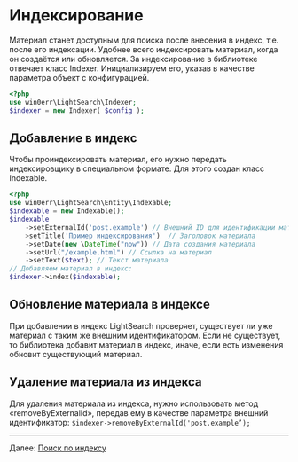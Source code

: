 # Индексирование
Материал станет доступным для поиска после внесения в индекс, т.е. после его индексации. Удобнее всего индексировать материал, когда он создаётся или обновляется. 
За индексирование в библиотеке отвечает класс Indexer. Инициализируем его, указав в качестве параметра объект с конфигурацией.
```php
<?php
use win0err\LightSearch\Indexer;
$indexer = new Indexer( $config );
```

## Добавление в индекс
Чтобы проиндексировать материал, его нужно передать индексировщику в специальном формате. Для этого создан класс Indexable. 
```php
<?php
use win0err\LightSearch\Entity\Indexable;
$indexable = new Indexable();
$indexable
	->setExternalId('post.example') // Внешний ID для идентификации материала в проекте
	>setTitle('Пример индексирования')  // Заголовок материала
	->setDate(new \DateTime("now")) // Дата создания материала
	->setUrl("/example.html") // Ссылка на материал
	->setText($text); // Текст материала
// Добавляем материал в индекс:
$indexer->index($indexable);
```

## Обновление материала в индексе
При добавлении в индекс LightSearch проверяет, существует ли уже материал с таким же внешним идентификатором. Если не существует, то библиотека добавит материал в индекс, иначе, если есть изменения обновит существующий материал. 

## Удаление материала из индекса
Для удаления материала из индекса, нужно использовать метод «removeByExternalId», передав ему в качестве параметра внешний идентификатор: `$indexer->removeByExternalId('post.example’);`

---
Далее: [Поиск по индексу](searching.md)